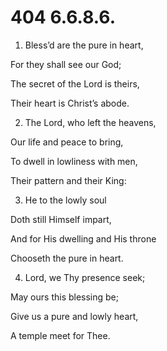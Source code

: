 # 404 6.6.8.6.

1.  Bless’d are the pure in heart,

For they shall see our God;

The secret of the Lord is theirs,

Their heart is Christ’s abode.

2.  The Lord, who left the heavens,

Our life and peace to bring,

To dwell in lowliness with men,

Their pattern and their King:

3.  He to the lowly soul

Doth still Himself impart,

And for His dwelling and His throne

Chooseth the pure in heart.

4.  Lord, we Thy presence seek;

May ours this blessing be;

Give us a pure and lowly heart,

A temple meet for Thee.


